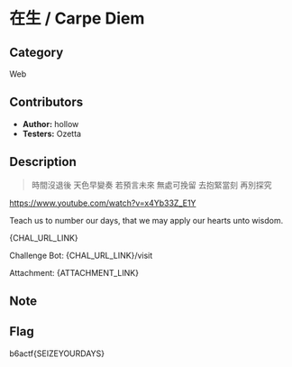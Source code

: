 # 在生 / Carpe Diem

## Category

Web

## Contributors

-   **Author:** hollow
-   **Testers:** Ozetta

## Description

> 時間沒退後 天色早變奏
> 若預言未來 無處可挽留
> 去抱緊當刻 再別探究

https://www.youtube.com/watch?v=x4Yb33Z_E1Y

Teach us to number our days, that we may apply our hearts unto wisdom.

{CHAL_URL_LINK}

Challenge Bot: {CHAL_URL_LINK}/visit

Attachment: {ATTACHMENT_LINK}

## Note


## Flag

b6actf{SEIZEYOURDAYS}
